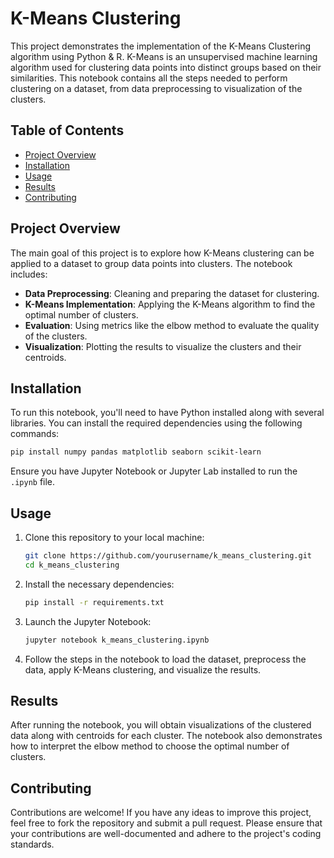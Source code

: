 # K-Means Clustering

This project demonstrates the implementation of the K-Means Clustering algorithm using Python & R. K-Means is an unsupervised machine learning algorithm used for clustering data points into distinct groups based on their similarities. This notebook contains all the steps needed to perform clustering on a dataset, from data preprocessing to visualization of the clusters.

## Table of Contents

- [Project Overview](#project-overview)
- [Installation](#installation)
- [Usage](#usage)
- [Results](#results)
- [Contributing](#contributing)

## Project Overview

The main goal of this project is to explore how K-Means clustering can be applied to a dataset to group data points into clusters. The notebook includes:

- **Data Preprocessing**: Cleaning and preparing the dataset for clustering.
- **K-Means Implementation**: Applying the K-Means algorithm to find the optimal number of clusters.
- **Evaluation**: Using metrics like the elbow method to evaluate the quality of the clusters.
- **Visualization**: Plotting the results to visualize the clusters and their centroids.

## Installation

To run this notebook, you'll need to have Python installed along with several libraries. You can install the required dependencies using the following commands:

```bash
pip install numpy pandas matplotlib seaborn scikit-learn
```

Ensure you have Jupyter Notebook or Jupyter Lab installed to run the `.ipynb` file.

## Usage

1. Clone this repository to your local machine:
   ```bash
   git clone https://github.com/yourusername/k_means_clustering.git
   cd k_means_clustering
   ```

2. Install the necessary dependencies:
   ```bash
   pip install -r requirements.txt
   ```

3. Launch the Jupyter Notebook:
   ```bash
   jupyter notebook k_means_clustering.ipynb
   ```

4. Follow the steps in the notebook to load the dataset, preprocess the data, apply K-Means clustering, and visualize the results.

## Results

After running the notebook, you will obtain visualizations of the clustered data along with centroids for each cluster. The notebook also demonstrates how to interpret the elbow method to choose the optimal number of clusters.

## Contributing

Contributions are welcome! If you have any ideas to improve this project, feel free to fork the repository and submit a pull request. Please ensure that your contributions are well-documented and adhere to the project's coding standards.
